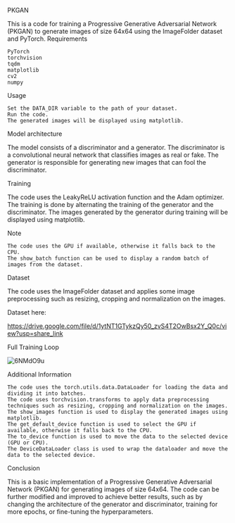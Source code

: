 PKGAN

This is a code for training a Progressive Generative Adversarial Network (PKGAN) to generate images of size 64x64 using the ImageFolder dataset and PyTorch.
Requirements

    PyTorch
    torchvision
    tqdm
    matplotlib
    cv2
    numpy

Usage

    Set the DATA_DIR variable to the path of your dataset.
    Run the code.
    The generated images will be displayed using matplotlib.

Model architecture

The model consists of a discriminator and a generator. The discriminator is a convolutional neural network that classifies images as real or fake. The generator is responsible for generating new images that can fool the discriminator.

Training

The code uses the LeakyReLU activation function and the Adam optimizer. The training is done by alternating the training of the generator and the discriminator. The images generated by the generator during training will be displayed using matplotlib.

Note

    The code uses the GPU if available, otherwise it falls back to the CPU.
    The show_batch function can be used to display a random batch of images from the dataset.

Dataset

The code uses the ImageFolder dataset and applies some image preprocessing such as resizing, cropping and normalization on the images.

Dataset here:

https://drive.google.com/file/d/1ytNT1GTykzQy50_zvS4T2OwBsx2Y_Q0c/view?usp=share_link


Full Training Loop



![6NMdO9u](https://user-images.githubusercontent.com/94846393/213864088-aa9bfb78-5823-40cc-bfc6-d41da3fd936e.png)



Additional Information

    The code uses the torch.utils.data.DataLoader for loading the data and dividing it into batches.
    The code uses torchvision.transforms to apply data preprocessing techniques such as resizing, cropping and normalization on the images.
    The show_images function is used to display the generated images using matplotlib.
    The get_default_device function is used to select the GPU if available, otherwise it falls back to the CPU.
    The to_device function is used to move the data to the selected device (GPU or CPU).
    The DeviceDataLoader class is used to wrap the dataloader and move the data to the selected device.

Conclusion

This is a basic implementation of a Progressive Generative Adversarial Network (PKGAN) for generating images of size 64x64. The code can be further modified and improved to achieve better results, such as by changing the architecture of the generator and discriminator, training for more epochs, or fine-tuning the hyperparameters.

